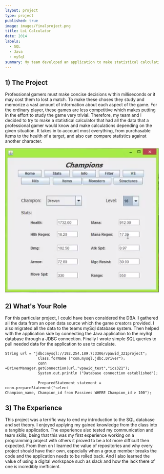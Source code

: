 ```yaml
---
layout: project
type: project
published: true
image: images/finalproject.png
title: LoL Calculator
date: 2014
labels:
  - SQL
  - Java
  - mySql
summary: My team developed an application to make statistical calculation for League of Legends
---
```


## 1) The Project

Professional gamers must make concise decisions within milliseconds or it may cost them to lost a 
match. To make these choses they study and memorize a vast amount of information about each 
aspect of the game. For the ordinary player, these games are less competitive which makes putting 
in the effort to study the game very trivial. Therefore, my team and I decided to try to make a 
statistical calculator that had all the data that a professional gamer would know and make 
calculations depending on the given situation. It takes in to account most everything, from 
purchasable items to the health of a target, and also can compare statistics against another 
character.

<img class="ui medium right floated rounded image" src="../images/finalhud.png">

## 2) What's Your Role 

For this particular project, I could have been considered the DBA. I gathered all the data from an 
open data source which the game creators provided. I also migrated all the data to the teams mySql 
database system. Then helped with the application side by connecting the Java application to the 
mySql database through a JDBC connection. Finally I wrote simple SQL queries to pull needed data 
for the application to use to calculate.

```
String url = "jdbc:mysql://192.254.189.7:3306/vpawid_321project";
               Class.forName ("com.mysql.jdbc.Driver");
               conn =DriverManager.getConnection(url,"vpawid_test","ics321");
               System.out.println ("Database connection established");
                
               PreparedStatement statement = conn.prepareStatement("select 
Champion_name, Champion_id from Passives WHERE Champion_id > 100");
```

## 3) The Experience

This project was a terrific way to end my introduction to the SQL database and set theory. I enjoyed 
applying my gained knowledge from the class into a tangible application. The experience also tested 
my communication and team skills; being that this was my first experience working on a 
programming project with others it proved to be a lot more difficult then expected. From then on I 
learned the value of repositories and why every project should have their own, especially when a 
group member breaks the code and the application needs to be rolled back. And I also learned the 
value of using a digital workspace such as slack and how the lack there of one is incredibly 
inefficient.
